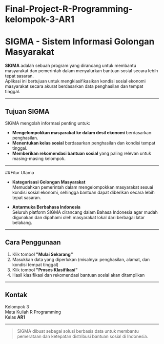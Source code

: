 # Final-Project-R-Programming-kelompok-3-AR1

# SIGMA - Sistem Informasi Golongan Masyarakat

**SIGMA** adalah sebuah program yang dirancang untuk membantu masyarakat dan pemerintah dalam menyalurkan bantuan sosial secara lebih tepat sasaran.  
Aplikasi ini bertujuan untuk mengklasifikasikan kondisi sosial ekonomi masyarakat secara akurat berdasarkan data penghasilan dan tempat tinggal.

---

## Tujuan SIGMA

SIGMA mengolah informasi penting untuk:

- **Mengelompokkan masyarakat ke dalam desil ekonomi** berdasarkan penghasilan.
- **Menentukan kelas sosial** berdasarkan penghasilan dan kondisi tempat tinggal.
- **Memberikan rekomendasi bantuan sosial** yang paling relevan untuk masing-masing kelompok.

---

##Fitur Utama

- **Kategorisasi Golongan Masyarakat**  
  Memudahkan pemerintah dalam mengelompokkan masyarakat sesuai kondisi sosial ekonomi, sehingga bantuan dapat diberikan secara lebih tepat sasaran.

- **Antarmuka Berbahasa Indonesia**  
  Seluruh platform SIGMA dirancang dalam Bahasa Indonesia agar mudah digunakan dan dipahami oleh masyarakat lokal dari berbagai latar belakang.

---

## Cara Penggunaan

1. Klik tombol **"Mulai Sekarang"**
2. Masukkan data yang diperlukan (misalnya: penghasilan, alamat, dan kondisi tempat tinggal)
3. Klik tombol **"Proses Klasifikasi"**
4. Hasil klasifikasi dan rekomendasi bantuan sosial akan ditampilkan

---

## Kontak

Kelompok 3  
Mata Kuliah R Programming  
Kelas **AR1**

---

> SIGMA dibuat sebagai solusi berbasis data untuk membantu pemerataan dan ketepatan distribusi bantuan sosial di Indonesia.
